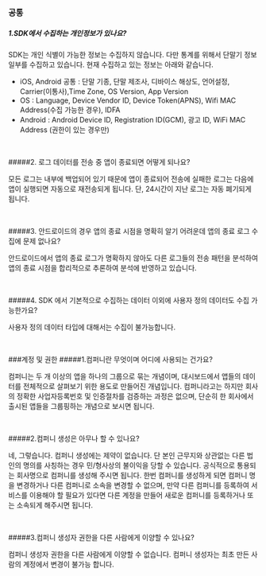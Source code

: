 ### 공통
##### 1.SDK에서 수집하는 개인정보가 있나요?
 

SDK는 개인 식별이 가능한 정보는 수집하지 않습니다. 다만 통계를 위해서 단말기 정보 일부를 수집하고 있습니다.
현재 수집하고 있는 정보는 아래와 같습니다.
* iOS, Android 공통 : 단말 기종, 단말 제조사, 디바이스 해상도, 언어설정, Carrier(이통사),Time Zone, OS Version, App Version 
* OS : Language, Device Vendor ID, Device Token(APNS), Wifi MAC Address(수집 가능한 경우), IDFA
* Android : Android Device ID, Registration ID(GCM), 광고 ID, WiFi MAC Address (권한이 있는 경우만) 

<BR>


#####2. 로그 데이터를 전송 중 앱이 종료되면 어떻게 되나요?

모든 로그는 내부에 백업되어 있기 때문에 앱이 종료되어 전송에 실패한 로그는 다음에 앱이 실행되면 자동으로
재전송되게 됩니다. 단, 24시간이 지난 로그는 자동 폐기되게 됩니다.


<BR>

#####3. 안드로이드의 경우 앱의 종료 시점을 명확히 알기 어려운데 앱의 종료 로그 수집에 문제 없나요?

안드로이드에서 앱의 종료 로그가 명확하지 않아도 다른 로그들의 전송 패턴을 분석하여 앱의 종료 시점을 합리적으로 추론하여 분석에 반영하고 있습니다.

<BR>

#####4. SDK 에서 기본적으로 수집하는 데이터 이외에 사용자 정의 데이터도 수집 가능한가요?

사용자 정의 데이터 타입에 대해서는 수집이 불가능합니다.

<BR>


###계정 및 권한
#####1.컴퍼니란 무엇이며 어디에 사용되는 건가요?

컴퍼니는 두 개 이상의 앱을 하나의 그룹으로 묶는 개념이며, 대시보드에서 앱들의 데이터를 전체적으로 살펴보기 위한 용도로 만들어진 개념입니다. 컴퍼니라고는 하지만 회사의 정확한 사업자등록번호 및 인증절차를 검증하는 과정은 없으며, 단순히 한 회사에서 출시된 앱들을 그룹핑하는 개념으로 보시면 됩니다.


<BR>


#####2.컴퍼니 생성은 아무나 할 수 있나요?

네, 그렇습니다. 컴퍼니 생성에는 제약이 없습니다. 단 본인 근무지와 상관없는 다른 법인의 명의를 사칭하는 경우 민/형사상의 불이익을 당할 수 있습니다. 공식적으로 통용되는 회사명으로 컴퍼니를 생성해 주시면 됩니다.
한번 컴퍼니를 생성하게 되면 컴퍼니 명을 변경하거나 다른 컴퍼니로 소속을 변경할 수 없으며, 만약 다른 컴퍼니를 등록하여 서비스를 이용해야 할 필요가 있다면 다른 계정을 만들어 새로운 컴퍼니를 등록하거나 또는 소속되게 해주시면 됩니다.

<BR>

#####3.컴퍼니 생성자 권한을 다른 사람에게 이양할 수 있나요?


컴퍼니 생성자 권한을 다른 사람에게 이양할 수 없습니다. 컴퍼니 생성자는 최초 만든 사람의 계정에서 변경이 불가능 합니다.

<BR>


